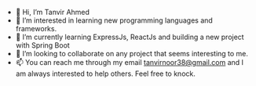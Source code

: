- 👋 Hi, I’m Tanvir Ahmed
- 👀 I’m interested in learning new programming languages and frameworks.
- 🌱 I’m currently learning ExpressJs, ReactJs and building a new project with Spring Boot
- 💞️ I’m looking to collaborate on any project that seems interesting to me.
- 📫 You can reach me through my email tanvirnoor38@gmail.com and I am always interested to help others. Feel free to knock.
<!---
TanvirAhmed1/TanvirAhmed1 is a ✨ special ✨ repository because its `README.md` (this file) appears on your GitHub profile.
You can click the Preview link to take a look at your changes.
--->
